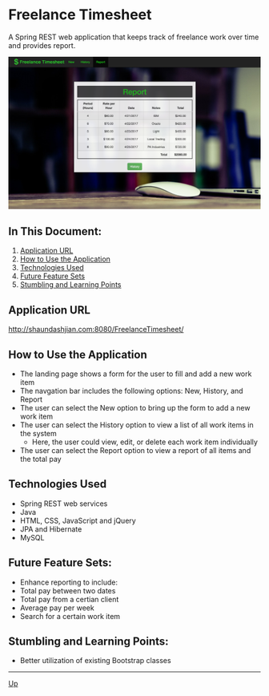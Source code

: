# Freelance Timesheet
A Spring REST web application that keeps track of freelance work over time and provides report.

![alt text](website.png "Calculator")

## In This Document:
1. [Application URL](#application-url)
2. [How to Use the Application](#how-touse-the-application)
3. [Technologies Used](#technologies-used)
5. [Future Feature Sets](#future-feature-sets)
6. [Stumbling and Learning Points](#stumbling-and-learning-points)

## Application URL
http://shaundashjian.com:8080/FreelanceTimesheet/

## How to Use the Application
* The landing page shows a form for the user to fill and add a new work item
* The navgation bar includes the following options: New, History, and Report
* The user can select the New option to bring up the form to add a new work item
* The user can select the History option to view a list of all work items in the system
  * Here, the user could view, edit, or delete each work item individually
* The user can select the Report option to view a report of all items and the total pay 


## Technologies Used
  * Spring REST web services
  * Java
  * HTML, CSS, JavaScript and jQuery
  * JPA and Hibernate
  * MySQL

## Future Feature Sets:
  * Enhance reporting to include:
   * Total pay between two dates
   * Total pay from a certian client
   * Average pay per week
  * Search for a certain work item
   
  
## Stumbling and Learning Points:
  * Better utilization of existing Bootstrap classes
  <hr>

[Up](README.md)
